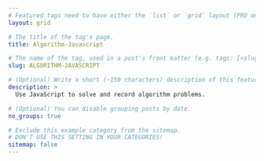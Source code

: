 ```yaml
---
# Featured tags need to have either the `list` or `grid` layout (PRO only).
layout: grid

# The title of the tag's page.
title: Algorithm-Javascript

# The name of the tag, used in a post's front matter (e.g. tags: [<slug>]).
slug: ALGORITHM-JAVASCRIPT

# (Optional) Write a short (~150 characters) description of this featured tag.
description: >
  Use JavaScript to solve and record algorithm problems.

# (Optional) You can disable grouping posts by date.
no_groups: true

# Exclude this example category from the sitemap.
# DON'T USE THIS SETTING IN YOUR CATEGORIES!
sitemap: false
---
```

